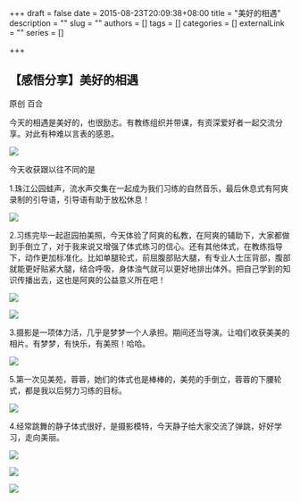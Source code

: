 +++
draft = false
date = 2015-08-23T20:09:38+08:00
title = "美好的相遇"
description = ""
slug = ""
authors = []
tags = []
categories = []
externalLink = ""
series = []

+++

## **【感悟分享】美好的相遇**

原创 百合 　

今天的相遇是美好的，也很励志。有教练组织并带课，有资深爱好者一起交流分享。对此有种难以言表的感恩。

![](https://raw.githubusercontent.com/lshcool/pic/master/202112131840529.jpg)


今天收获跟以往不同的是

   1.珠江公园蛙声，流水声交集在一起成为我们习练的自然音乐，最后休息式有阿爽录制的引导语，引导语有助于放松休息！

![](https://raw.githubusercontent.com/lshcool/pic/master/202112131840530.jpg)


 2.习练完毕一起逛园拍美照，今天体验了阿爽的私教，在阿爽的辅助下，大家都做到手倒立了，对于我来说又增强了体式练习的信心。还有其他体式，在教练指导下，动作更加标准化。比如单腿轮式，前屈腹部贴大腿，有专业人士压背部，腹部就能更好贴紧大腿，结合呼吸，身体浊气就可以更好地排出体外。把自己学到的知识传播出去，这也是阿爽的公益意义所在吧！

![](https://raw.githubusercontent.com/lshcool/pic/master/202112131840531.jpg)

![](https://raw.githubusercontent.com/lshcool/pic/master/202112131840532.jpg)


 3.摄影是一项体力活，几乎是梦梦一个人承担。期间还当导演。让咱们收获美美的相片。有梦梦，有快乐，有美照！哈哈。

![](https://raw.githubusercontent.com/lshcool/pic/master/202112131840533.jpg)


  5.第一次见美苑，蓉蓉，她们的体式也是棒棒的，美苑的手倒立，蓉蓉的下腰轮式，都是我以后努力习练的目标。

![](https://raw.githubusercontent.com/lshcool/pic/master/202112131840534.jpg)


 4.经常跳舞的静子体式很好，是摄影模特，今天静子给大家交流了弹跳，好好学习，走向美丽。

![](https://raw.githubusercontent.com/lshcool/pic/master/202112131840535.jpg)

![](https://raw.githubusercontent.com/lshcool/pic/master/202112131840536.jpg)

![](https://raw.githubusercontent.com/lshcool/pic/master/202112131840537.jpg)